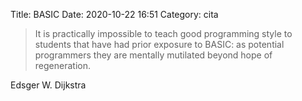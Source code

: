 Title: BASIC
Date: 2020-10-22 16:51
Category: cita

> It is practically impossible to teach good programming style to students
that have had prior exposure to BASIC: as potential programmers they are
mentally mutilated beyond hope of regeneration.

Edsger W. Dijkstra
